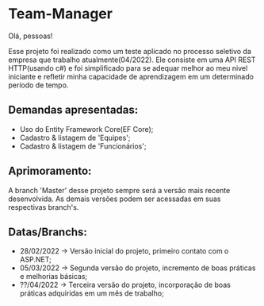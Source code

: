 # Team-Manager

Olá, pessoas!

Esse projeto foi realizado como um teste aplicado no processo seletivo da empresa que trabalho atualmente(04/2022).
Ele consiste em uma API REST HTTP(usando c#) e foi simplificado para se adequar melhor ao meu nivel iniciante e refletir minha capacidade de aprendizagem em um determinado período de tempo.

## Demandas apresentadas:
- Uso do Entity Framework Core(EF Core);
- Cadastro & listagem de 'Equipes';
- Cadastro & listagem de 'Funcionários';

## Aprimoramento:
A branch 'Master' desse projeto sempre será a versão mais recente desenvolvida. As demais versões podem ser acessadas em suas respectivas branch's.

## Datas/Branchs:
- 28/02/2022 -> Versão inicial do projeto, primeiro contato com o ASP.NET;
- 05/03/2022 -> Segunda versão do projeto, incremento de boas práticas e melhorias básicas;
- ??/04/2022 -> Terceira versão do projeto, incorporação de boas práticas adquiridas em um mês de trabalho;
